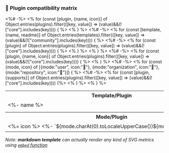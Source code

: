 ### 🧰 Plugin compatibility matrix

<table>
  <tr>
    <th nowrap="nowrap">Template/Plugin</th><%# -%>
    <% for (const [plugin, {name, icon}] of Object.entries(plugins).filter(([key, value]) => (value)&&(!["core"].includes(key)))) { %>
    <th nowrap="nowrap" align="center" title="<%= name %>"><%= icon %></th><% } %>
  </tr><%# -%>
  <% for (const [template, {name, readme}] of Object.entries(templates).filter(([key, value]) => (value)&&(!["community"].includes(key)))) { %>
  <tr>
    <td nowrap="nowrap"><%- name %></td><%# -%>
    <% for (const [plugin] of Object.entries(plugins).filter(([key, value]) => (value)&&(!["core"].includes(key)))) { %>
    <td nowrap="nowrap" align="center" data-plugin="<%= plugin %>"><%= readme.compatibility[plugin] ? "✔️" : "❌" %></td><% } %>
  </tr><% } %>
  <tr>
    <td colspan="<%= Object.keys(plugins).length %>"></td>
  </tr>
  <tr>
    <th nowrap="nowrap">Mode/Plugin</th><%# -%>
    <% for (const [plugin, {name, icon}] of Object.entries(plugins).filter(([key, value]) => (value)&&(!["core"].includes(key)))) { %>
    <th nowrap="nowrap" align="center" title="<%= name %>"><%= icon %></th><% } %>
  </tr><%# -%>
  <% for (const {mode, icon} of [{mode:"user", icon:"👤"}, {mode:"organization", icon:"👥"}, {mode:"repository", icon:"📓"}]) { %>
  <tr>
    <td nowrap="nowrap"><%= icon %> <%- `${mode.charAt(0).toLocaleUpperCase()}${mode.substring(1)}` %></td><%# -%>
    <% for (const [plugin, {supports}] of Object.entries(plugins).filter(([key, value]) => (value)&&(!["core"].includes(key)))) {%>
    <td nowrap="nowrap" align="center" data-plugin="<%= plugin %>"><%= supports.includes(mode) ? "✔️" : "❌" %></td><% } %>
  </tr><% } %>
</table>

*Note: **markdown template** can actually render any kind of SVG metrics using [`embed` function](https://github.com/lowlighter/metrics/blob/master/source/templates/markdown/example.md#embedding-svg-metrics)*